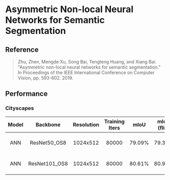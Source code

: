 # Asymmetric Non-local Neural Networks for Semantic Segmentation

## Reference

> Zhu, Zhen, Mengde Xu, Song Bai, Tengteng Huang, and Xiang Bai. "Asymmetric non-local neural networks for semantic segmentation." In Proceedings of the IEEE International Conference on Computer Vision, pp. 593-602. 2019.

## Performance

### Cityscapes

| Model | Backbone | Resolution | Training Iters | mIoU | mIoU (flip) | mIoU (ms+flip) | Links |
|:-:|:-:|:-:|:-:|:-:|:-:|:-:|:-:|
|ANN|ResNet50_OS8|1024x512|80000|79.09%|79.31%|79.56%|[model](https://bj.bcebos.com/paddleseg/dygraph/cityscapes/ann_resnet50_os8_cityscapes_1024x512_80k/model.pdparams) \| [log](https://bj.bcebos.com/paddleseg/dygraph/cityscapes/ann_resnet50_os8_cityscapes_1024x512_80k/train.log) \| [vdl](https://paddlepaddle.org.cn/paddle/visualdl/service/app?id=b849c8e06b6ccd33514d436635b9e102)|
|ANN|ResNet101_OS8|1024x512|80000|80.61%|80.98%|81.25%|[model](https://bj.bcebos.com/paddleseg/dygraph/cityscapes/ann_resnet101_os8_cityscapes_1024x512_80k/model.pdparams) \| [log](https://bj.bcebos.com/paddleseg/dygraph/cityscapes/ann_resnet101_os8_cityscapes_1024x512_80k/train.log) \| [vdl](https://paddlepaddle.org.cn/paddle/visualdl/service/app?id=ed1cb9321385f1480dda418db71bd4c0)|
